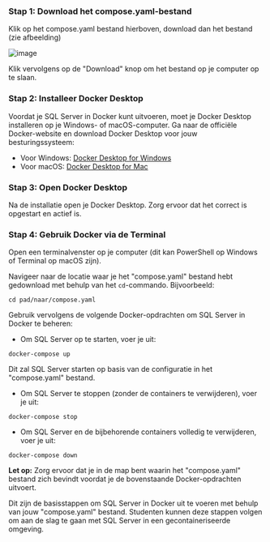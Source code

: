 ### **Stap 1: Download het compose.yaml-bestand**

Klik op het compose.yaml bestand hierboven, download dan het bestand (zie afbeelding)

![image](https://i.imgur.com/7h1X4Xt.png)


Klik vervolgens op de "Download" knop om het bestand op je computer op te slaan.

### **Stap 2: Installeer Docker Desktop**
Voordat je SQL Server in Docker kunt uitvoeren, moet je Docker Desktop installeren op je Windows- of macOS-computer. Ga naar de officiële Docker-website en download Docker Desktop voor jouw besturingssysteem:

- Voor Windows: [Docker Desktop for Windows](https://docs.docker.com/desktop/install/windows-install/)
- Voor macOS: [Docker Desktop for Mac](https://docs.docker.com/desktop/install/mac-install/)

### **Stap 3: Open Docker Desktop**
Na de installatie open je Docker Desktop. Zorg ervoor dat het correct is opgestart en actief is.

### **Stap 4: Gebruik Docker via de Terminal**
Open een terminalvenster op je computer (dit kan PowerShell op Windows of Terminal op macOS zijn).

Navigeer naar de locatie waar je het "compose.yaml" bestand hebt gedownload met behulp van het `cd`-commando. Bijvoorbeeld:

```
cd pad/naar/compose.yaml
```

Gebruik vervolgens de volgende Docker-opdrachten om SQL Server in Docker te beheren:

- Om SQL Server op te starten, voer je uit:

```
docker-compose up
```

Dit zal SQL Server starten op basis van de configuratie in het "compose.yaml" bestand.

- Om SQL Server te stoppen (zonder de containers te verwijderen), voer je uit:

```
docker-compose stop
```

- Om SQL Server en de bijbehorende containers volledig te verwijderen, voer je uit:

```
docker-compose down
```

**Let op:** Zorg ervoor dat je in de map bent waarin het "compose.yaml" bestand zich bevindt voordat je de bovenstaande Docker-opdrachten uitvoert.

Dit zijn de basisstappen om SQL Server in Docker uit te voeren met behulp van jouw "compose.yaml" bestand. Studenten kunnen deze stappen volgen om aan de slag te gaan met SQL Server in een gecontaineriseerde omgeving.








